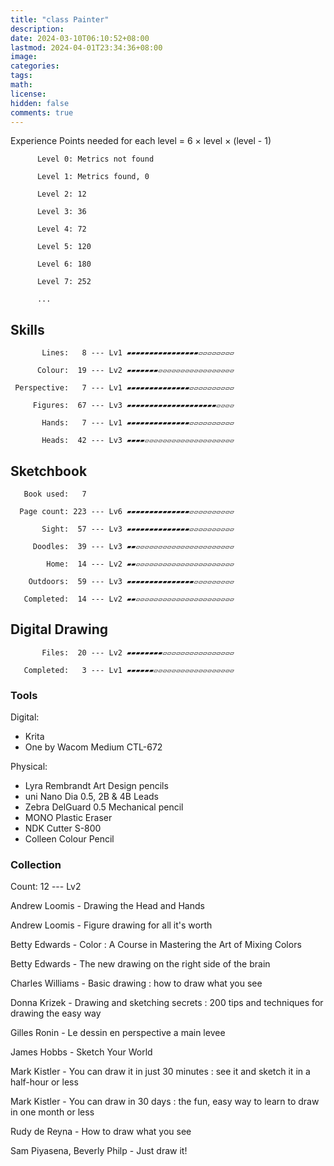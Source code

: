 ```yaml
---
title: "class Painter"
description: 
date: 2024-03-10T06:10:52+08:00
lastmod: 2024-04-01T23:34:36+08:00
image: 
categories: 
tags: 
math: 
license: 
hidden: false
comments: true
---
```

Experience Points needed for each level = 6 × level × (level - 1)

          Level 0: Metrics not found

          Level 1: Metrics found, 0

          Level 2: 12

          Level 3: 36

          Level 4: 72

          Level 5: 120

          Level 6: 180

          Level 7: 252

          ...

## Skills 

           Lines:   8 --- Lv1 ▰▰▰▰▰▰▰▰▰▰▰▰▰▰▰▰▱▱▱▱▱▱▱▱

          Colour:  19 --- Lv2 ▰▰▰▰▰▰▰▱▱▱▱▱▱▱▱▱▱▱▱▱▱▱▱▱

     Perspective:   7 --- Lv1 ▰▰▰▰▰▰▰▰▰▰▰▰▰▰▱▱▱▱▱▱▱▱▱▱

         Figures:  67 --- Lv3 ▰▰▰▰▰▰▰▰▰▰▰▰▰▰▰▰▰▰▰▰▱▱▱▱

           Hands:   7 --- Lv1 ▰▰▰▰▰▰▰▰▰▰▰▰▰▰▱▱▱▱▱▱▱▱▱▱

           Heads:  42 --- Lv3 ▰▰▰▰▱▱▱▱▱▱▱▱▱▱▱▱▱▱▱▱▱▱▱▱

## Sketchbook 

       Book used:   7

      Page count: 223 --- Lv6 ▰▰▰▰▰▰▰▰▰▰▰▰▰▰▱▱▱▱▱▱▱▱▱▱

           Sight:  57 --- Lv3 ▰▰▰▰▰▰▰▰▰▰▰▰▰▰▱▱▱▱▱▱▱▱▱▱

         Doodles:  39 --- Lv3 ▰▰▱▱▱▱▱▱▱▱▱▱▱▱▱▱▱▱▱▱▱▱▱▱

            Home:  14 --- Lv2 ▰▰▱▱▱▱▱▱▱▱▱▱▱▱▱▱▱▱▱▱▱▱▱▱

        Outdoors:  59 --- Lv3 ▰▰▰▰▰▰▰▰▰▰▰▰▰▰▰▱▱▱▱▱▱▱▱▱

       Completed:  14 --- Lv2 ▰▰▱▱▱▱▱▱▱▱▱▱▱▱▱▱▱▱▱▱▱▱▱▱

## Digital Drawing 

           Files:  20 --- Lv2 ▰▰▰▰▰▰▰▰▱▱▱▱▱▱▱▱▱▱▱▱▱▱▱▱

       Completed:   3 --- Lv1 ▰▰▰▰▰▰▱▱▱▱▱▱▱▱▱▱▱▱▱▱▱▱▱▱

### Tools
Digital:
- Krita
- One by Wacom Medium CTL-672

Physical:
- Lyra Rembrandt Art Design pencils
- uni Nano Dia 0.5, 2B & 4B Leads
- Zebra DelGuard 0.5 Mechanical pencil
- MONO Plastic Eraser
- NDK Cutter S-800
- Colleen Colour Pencil


### Collection
Count: 12 --- Lv2

Andrew Loomis - Drawing the Head and Hands

Andrew Loomis - Figure drawing for all it's worth

Betty Edwards - Color : A Course in Mastering the Art of Mixing Colors

Betty Edwards - The new drawing on the right side of the brain

Charles Williams - Basic drawing : how to draw what you see

Donna Krizek - Drawing and sketching secrets : 200 tips and techniques for drawing the easy way 

Gilles Ronin - Le dessin en perspective a main levee 

James Hobbs - Sketch Your World

Mark Kistler - You can draw it in just 30 minutes : see it and sketch it in a half-hour or less

Mark Kistler - You can draw in 30 days : the fun, easy way to learn to draw in one month or less 

Rudy de Reyna - How to draw what you see

Sam Piyasena, Beverly Philp - Just draw it!
